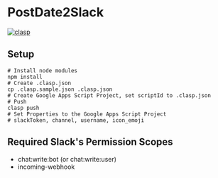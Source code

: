 # PostDate2Slack
[![clasp](https://img.shields.io/badge/built%20with-clasp-4285f4.svg)](https://github.com/google/clasp)

## Setup
```
# Install node modules
npm install
# Create .clasp.json
cp .clasp.sample.json .clasp.json
# Create Google Apps Script Project, set scriptId to .clasp.json
# Push
clasp push
# Set Properties to the Google Apps Script Project
# slackToken, channel, username, icon_emoji
```

## Required Slack's Permission Scopes
- chat:write:bot (or chat:write:user)
- incoming-webhook
